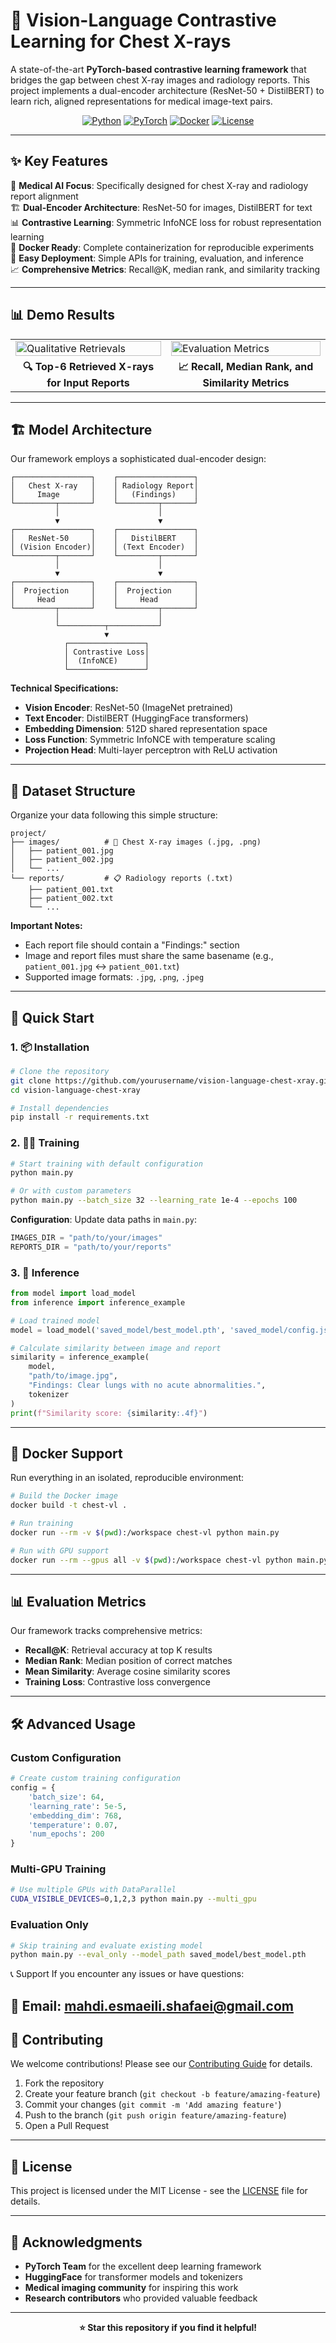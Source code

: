 # 🧠 Vision-Language Contrastive Learning for Chest X-rays

A state-of-the-art **PyTorch-based contrastive learning framework** that bridges the gap between chest X-ray images and radiology reports. This project implements a dual-encoder architecture (ResNet-50 + DistilBERT) to learn rich, aligned representations for medical image-text pairs.

<div align="center">

[![Python](https://img.shields.io/badge/Python-3.8+-blue.svg)](https://python.org)
[![PyTorch](https://img.shields.io/badge/PyTorch-2.0+-red.svg)](https://pytorch.org)
[![Docker](https://img.shields.io/badge/Docker-Ready-blue.svg)](https://docker.com)
[![License](https://img.shields.io/badge/License-MIT-green.svg)](LICENSE)

</div>

---

## ✨ Key Features

🔬 **Medical AI Focus**: Specifically designed for chest X-ray and radiology report alignment  
🏗️ **Dual-Encoder Architecture**: ResNet-50 for images, DistilBERT for text  
📊 **Contrastive Learning**: Symmetric InfoNCE loss for robust representation learning  
🐳 **Docker Ready**: Complete containerization for reproducible experiments  
🚀 **Easy Deployment**: Simple APIs for training, evaluation, and inference  
📈 **Comprehensive Metrics**: Recall@K, median rank, and similarity tracking  

---

## 📊 Demo Results

<table>
<tr>
<td><img src="assets/sample_predictions.png" alt="Qualitative Retrievals" width="100%"/></td>
<td><img src="assets/evaluation_metrics.png" alt="Evaluation Metrics" width="100%"/></td>
</tr>
<tr>
<td align="center"><b>🔍 Top-6 Retrieved X-rays for Input Reports</b></td>
<td align="center"><b>📈 Recall, Median Rank, and Similarity Metrics</b></td>
</tr>
</table>

---

## 🏗️ Model Architecture

Our framework employs a sophisticated dual-encoder design:

```
┌─────────────────┐    ┌─────────────────┐
│   Chest X-ray   │    │ Radiology Report│
│     Image       │    │   (Findings)    │
└─────────┬───────┘    └─────────┬───────┘
          │                      │
          ▼                      ▼
┌─────────────────┐    ┌─────────────────┐
│   ResNet-50     │    │   DistilBERT    │
│ (Vision Encoder)│    │ (Text Encoder)  │
└─────────┬───────┘    └─────────┬───────┘
          │                      │
          ▼                      ▼
┌─────────────────┐    ┌─────────────────┐
│  Projection     │    │  Projection     │
│     Head        │    │     Head        │
└─────────┬───────┘    └─────────┬───────┘
          │                      │
          └──────────┬───────────┘
                     ▼
            ┌─────────────────┐
            │ Contrastive Loss│
            │  (InfoNCE)      │
            └─────────────────┘
```

**Technical Specifications:**
- **Vision Encoder**: ResNet-50 (ImageNet pretrained)
- **Text Encoder**: DistilBERT (HuggingFace transformers)
- **Embedding Dimension**: 512D shared representation space
- **Loss Function**: Symmetric InfoNCE with temperature scaling
- **Projection Head**: Multi-layer perceptron with ReLU activation

---

## 📁 Dataset Structure

Organize your data following this simple structure:

```
project/
├── images/          # 📸 Chest X-ray images (.jpg, .png)
│   ├── patient_001.jpg
│   ├── patient_002.jpg
│   └── ...
└── reports/         # 📋 Radiology reports (.txt)
    ├── patient_001.txt
    ├── patient_002.txt
    └── ...
```

**Important Notes:**
- Each report file should contain a "Findings:" section
- Image and report files must share the same basename (e.g., `patient_001.jpg` ↔ `patient_001.txt`)
- Supported image formats: `.jpg`, `.png`, `.jpeg`

---

## 🚀 Quick Start

### 1. 📦 Installation

```bash
# Clone the repository
git clone https://github.com/yourusername/vision-language-chest-xray.git
cd vision-language-chest-xray

# Install dependencies
pip install -r requirements.txt
```

### 2. 🏃‍♂️ Training

```bash
# Start training with default configuration
python main.py

# Or with custom parameters
python main.py --batch_size 32 --learning_rate 1e-4 --epochs 100
```

**Configuration**: Update data paths in `main.py`:
```python
IMAGES_DIR = "path/to/your/images"
REPORTS_DIR = "path/to/your/reports"
```

### 3. 🔮 Inference

```python
from model import load_model
from inference import inference_example

# Load trained model
model = load_model('saved_model/best_model.pth', 'saved_model/config.json')

# Calculate similarity between image and report
similarity = inference_example(
    model, 
    "path/to/image.jpg", 
    "Findings: Clear lungs with no acute abnormalities.", 
    tokenizer
)
print(f"Similarity score: {similarity:.4f}")
```

---

## 🐳 Docker Support

Run everything in an isolated, reproducible environment:

```bash
# Build the Docker image
docker build -t chest-vl .

# Run training
docker run --rm -v $(pwd):/workspace chest-vl python main.py

# Run with GPU support
docker run --rm --gpus all -v $(pwd):/workspace chest-vl python main.py
```

---

## 📊 Evaluation Metrics

Our framework tracks comprehensive metrics:

- **Recall@K**: Retrieval accuracy at top K results
- **Median Rank**: Median position of correct matches  
- **Mean Similarity**: Average cosine similarity scores
- **Training Loss**: Contrastive loss convergence

---

## 🛠️ Advanced Usage

### Custom Configuration

```python
# Create custom training configuration
config = {
    'batch_size': 64,
    'learning_rate': 5e-5,
    'embedding_dim': 768,
    'temperature': 0.07,
    'num_epochs': 200
}
```

### Multi-GPU Training

```bash
# Use multiple GPUs with DataParallel
CUDA_VISIBLE_DEVICES=0,1,2,3 python main.py --multi_gpu
```

### Evaluation Only

```bash
# Skip training and evaluate existing model
python main.py --eval_only --model_path saved_model/best_model.pth
```
📞 Support
If you encounter any issues or have questions:

📧 Email: mahdi.esmaeili.shafaei@gmail.com
---

## 🤝 Contributing

We welcome contributions! Please see our [Contributing Guide](CONTRIBUTING.md) for details.

1. Fork the repository
2. Create your feature branch (`git checkout -b feature/amazing-feature`)
3. Commit your changes (`git commit -m 'Add amazing feature'`)
4. Push to the branch (`git push origin feature/amazing-feature`)
5. Open a Pull Request

---

## 📄 License

This project is licensed under the MIT License - see the [LICENSE](LICENSE) file for details.

---

## 🙏 Acknowledgments

- **PyTorch Team** for the excellent deep learning framework
- **HuggingFace** for transformer models and tokenizers
- **Medical imaging community** for inspiring this work
- **Research contributors** who provided valuable feedback

---


<div align="center">
<b>⭐ Star this repository if you find it helpful!</b>
</div>
